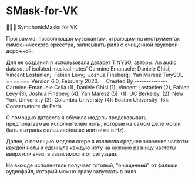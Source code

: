 # SMask-for-VK
🎼🎻🎺 SymphonicMasks for VK

Программа, позволяющая музыкантам, играющим на инструментах симфонического оркестра, записывать рилз с очищенной звуковой дорожкой.

Для ее создания я использовала датасет TINYSO, авторы:
An audio dataset of isolated musical notes’
Carmine Emanuele; Daniele Ghisi; 
Vincent Lostanlen; 
Fabien Lévy; 
Joshua Fineberg; 
Yan Maresz
TinySOL ======= Version 6.0, February 2020.  
 
Created By --------------
Carmine-Emanuele Cella 
(1), Daniele Ghisi 
(1), Vincent Lostanlen 
(2), Fabien Lévy 
(3), Joshua Fineberg 
(4), Yan Maresz 
(5)  (1): UC Berkeley 
(2): New York University
(3): Columbia University
(4): Boston University 
(5): Conservatoire de Paris

С помощью датасета я обучила модель предсказывать предполагаемые исполнителем ноты, которые на самом деле могли быть сыграны фальшиво(выше или ниже в Hz).

Далее, с помощью модели crepe я извлекла среднее значение частоты каждой ноты и сдвинула каждую ноту на нужную разницу частоты вверх или вниз, в зависимости от ситуации.

На выходе исполнитель получает готовый, "очищенный" от фальши аудиофайл, который можно сразу запускать в рилз
